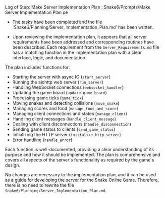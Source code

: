 Log of Step: Make Server Implementation Plan : Snake6/Prompts/Make Server Implementation Plan.pe


 - The tasks have been completed and the file 'Snake6/Planning/Server_Implementation_Plan.md' has been written.

 - Upon reviewing the implementation plan, it appears that all server requirements have been addressed and corresponding routines have been described. Each requirement from the `Server_Requirements.md` file has a matching function in the implementation plan with a clear interface, logic, and documentation.

The plan includes functions for:
- Starting the server with async IO (`start_server`)
- Running the aiohttp web server (`run_server`)
- Handling WebSocket connections (`websocket_handler`)
- Updating the game board (`update_game_board`)
- Processing game ticks (`game_tick`)
- Moving snakes and detecting collisions (`move_snake`)
- Managing scores and food (`manage_food_and_score`)
- Managing client connections and states (`manage_client`)
- Handling client messages (`handle_client_message`)
- Dealing with client disconnections (`handle_disconnection`)
- Sending game status to clients (`send_game_status`)
- Initializing the HTTP server (`initialize_http_server`)
- Error handling (`handle_error`)

Each function is well-documented, providing a clear understanding of its purpose and how it should be implemented. The plan is comprehensive and covers all aspects of the server's functionality as required by the game's design.

No changes are necessary to the implementation plan, and it can be used as a guide for developing the server for the Snake Online Game. Therefore, there is no need to rewrite the file `Snake6/Planning/Server_Implementation_Plan.md`.